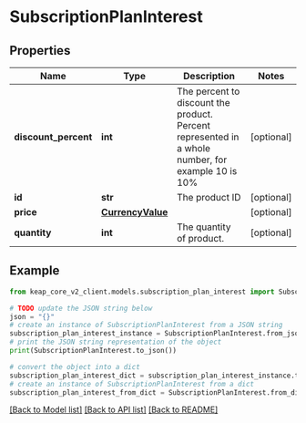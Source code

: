 # SubscriptionPlanInterest


## Properties

Name | Type | Description | Notes
------------ | ------------- | ------------- | -------------
**discount_percent** | **int** | The percent to discount the product. Percent represented in a whole number, for example 10 is 10% | [optional] 
**id** | **str** | The product ID | [optional] 
**price** | [**CurrencyValue**](CurrencyValue.md) |  | [optional] 
**quantity** | **int** | The quantity of product. | [optional] 

## Example

```python
from keap_core_v2_client.models.subscription_plan_interest import SubscriptionPlanInterest

# TODO update the JSON string below
json = "{}"
# create an instance of SubscriptionPlanInterest from a JSON string
subscription_plan_interest_instance = SubscriptionPlanInterest.from_json(json)
# print the JSON string representation of the object
print(SubscriptionPlanInterest.to_json())

# convert the object into a dict
subscription_plan_interest_dict = subscription_plan_interest_instance.to_dict()
# create an instance of SubscriptionPlanInterest from a dict
subscription_plan_interest_from_dict = SubscriptionPlanInterest.from_dict(subscription_plan_interest_dict)
```
[[Back to Model list]](../README.md#documentation-for-models) [[Back to API list]](../README.md#documentation-for-api-endpoints) [[Back to README]](../README.md)


